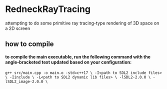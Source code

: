 # RedneckRayTracing
attempting to do some primitive ray tracing-type rendering of 3D space on a 2D screen

## how to compile
#### to compile the main executable, run the following command with the angle-bracketed text updated based on your configuration:
`g++ src/main.cpp -o main.o -std=c++17 \
 -I<path to SDL2 include files> \
 -Iinclude \
 -L<path to SDL2 dynamic lib files> \
 -lSDL2-2.0.0 \
 -lSDL2_image-2.0.0 \`
 
 
 
